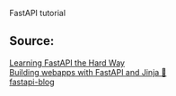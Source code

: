 FastAPI tutorial

## Source:
[Learning FastAPI the Hard Way](https://www.fastapitutorial.com/blog/fastapi-course/)
<br>
[Building webapps with FastAPI and Jinja 🥷](https://www.fastapitutorial.com/blog/webapps-with-fastapi-jinja/)
<br>
[fastapi-blog](https://github.com/sourabhsinha396/fastapi-blog)



